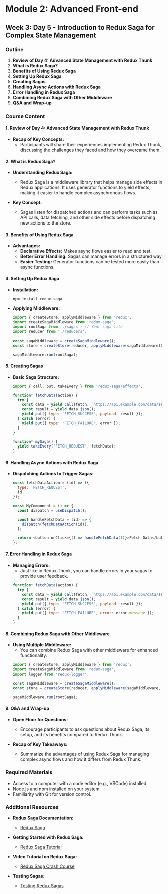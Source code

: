 # Module 2: Advanced Front-end
## Week 3: Day 5 - Introduction to Redux Saga for Complex State Management

### Outline
1. **Review of Day 4: Advanced State Management with Redux Thunk**
2. **What is Redux Saga?**
3. **Benefits of Using Redux Saga**
4. **Setting Up Redux Saga**
5. **Creating Sagas**
6. **Handling Async Actions with Redux Saga**
7. **Error Handling in Redux Saga**
8. **Combining Redux Saga with Other Middleware**
9. **Q&A and Wrap-up**

### Course Content

#### 1. Review of Day 4: Advanced State Management with Redux Thunk
- **Recap of Key Concepts:**
  - Participants will share their experiences implementing Redux Thunk, discussing the challenges they faced and how they overcame them.

#### 2. What is Redux Saga?
- **Understanding Redux Saga:**
  - Redux Saga is a middleware library that helps manage side effects in Redux applications. It uses generator functions to yield effects, making it easier to handle complex asynchronous flows.

- **Key Concept:**
  - Sagas listen for dispatched actions and can perform tasks such as API calls, data fetching, and other side effects before dispatching new actions to the store.

#### 3. Benefits of Using Redux Saga
- **Advantages:**
  - **Declarative Effects:** Makes async flows easier to read and test.
  - **Better Error Handling:** Sagas can manage errors in a structured way.
  - **Easier Testing:** Generator functions can be tested more easily than async functions.

#### 4. Setting Up Redux Saga
- **Installation:**
  ```bash
  npm install redux-saga
  ```

- **Applying Middleware:**
  ```javascript
  import { createStore, applyMiddleware } from 'redux';
  import createSagaMiddleware from 'redux-saga';
  import rootSaga from './sagas'; // Your saga file
  import reducer from './reducers';

  const sagaMiddleware = createSagaMiddleware();
  const store = createStore(reducer, applyMiddleware(sagaMiddleware));

  sagaMiddleware.run(rootSaga);
  ```

#### 5. Creating Sagas
- **Basic Saga Structure:**
  ```javascript
  import { call, put, takeEvery } from 'redux-saga/effects';

  function* fetchData(action) {
    try {
      const data = yield call(fetch, `https://api.example.com/data/${action.id}`);
      const result = yield data.json();
      yield put({ type: 'FETCH_SUCCESS', payload: result });
    } catch (error) {
      yield put({ type: 'FETCH_FAILURE', error });
    }
  }

  function* mySaga() {
    yield takeEvery('FETCH_REQUEST', fetchData);
  }
  ```

#### 6. Handling Async Actions with Redux Saga
- **Dispatching Actions to Trigger Sagas:**
  ```javascript
  const fetchDataAction = (id) => ({
    type: 'FETCH_REQUEST',
    id,
  });

  const MyComponent = () => {
    const dispatch = useDispatch();

    const handleFetchData = (id) => {
      dispatch(fetchDataAction(id));
    };

    return <button onClick={() => handleFetchData(1)}>Fetch Data</button>;
  };
  ```

#### 7. Error Handling in Redux Saga
- **Managing Errors:**
  - Just like in Redux Thunk, you can handle errors in your sagas to provide user feedback.
  ```javascript
  function* fetchData(action) {
    try {
      const data = yield call(fetch, `https://api.example.com/data/${action.id}`);
      const result = yield data.json();
      yield put({ type: 'FETCH_SUCCESS', payload: result });
    } catch (error) {
      yield put({ type: 'FETCH_FAILURE', error: error.message });
    }
  }
  ```

#### 8. Combining Redux Saga with Other Middleware
- **Using Multiple Middleware:**
  - You can combine Redux Saga with other middleware for enhanced functionality.
  ```javascript
  import { createStore, applyMiddleware } from 'redux';
  import createSagaMiddleware from 'redux-saga';
  import logger from 'redux-logger';
  
  const sagaMiddleware = createSagaMiddleware();
  const store = createStore(reducer, applyMiddleware(sagaMiddleware, logger));

  sagaMiddleware.run(rootSaga);
  ```

#### 9. Q&A and Wrap-up
- **Open Floor for Questions:**
  - Encourage participants to ask questions about Redux Saga, its setup, and its benefits compared to Redux Thunk.

- **Recap of Key Takeaways:**
  - Summarize the advantages of using Redux Saga for managing complex async flows and how it differs from Redux Thunk.

### Required Materials
- Access to a computer with a code editor (e.g., VSCode) installed.
- Node.js and npm installed on your system.
- Familiarity with Git for version control.

### Additional Resources
- **Redux Saga Documentation:**
  - [Redux Saga](https://redux-saga.js.org/)

- **Getting Started with Redux Saga:**
  - [Redux Saga Tutorial](https://egghead.io/courses/getting-started-with-redux-saga)

- **Video Tutorial on Redux Saga:**
  - [Redux Saga Crash Course](https://www.youtube.com/watch?v=8Dky-3N6ViY)

- **Testing Sagas:**
  - [Testing Redux Sagas](https://redux-saga.js.org/docs/advanced/Testing)

